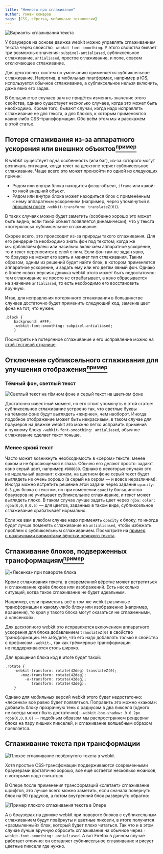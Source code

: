 ```yaml
---
title: "Немного про сглаживание"
author: Роман Комаров
tags: [CSS, вёрстка, мобильные технологии]
---
```


![Варианты сглаживания текста][5]

У браузеров на основе движка webkit можно управлять сглаживанием текста через свойство `-webkit-font-smoothing`. У этого свойства бывает три возможных значения: `subpixel-antialiased`, субпиксельное сглаживание, `antialiased`, простое сглаживание, и none, совсем отключающее сглаживание.

Для десктопных систем по умолчанию применяется субпиксельное сглаживание. Напротив, в мобильных платформах, например в iOS, используется обычное сглаживание, а субпиксельное нельзя включить, даже явно его задав.

В большинстве случаев вам не придётся изменять значение этого свойства, однако существует несколько случаев, когда это может быть необходимо. Кроме того, бывают случаи, когда надо исправлять сглаживание не для текста, а для блоков, к которым применяются какие-либо CSS-трансформации. Обо всём этом мы и расскажем в этой статье.

## Потеря сглаживания из-за аппаратного ускорения или внешних объектов[<sup>пример</sup>][2]

В webkit существует одна особенность (или баг), из-за которого могут возникать ситуации, когда текст на десктопе теряет субпиксельное сглаживание. Чаще всего это может произойти по одной из следующих причин:

* Рядом или внутри блока находится флэш-объект, `iframe` или какой-то иной внешний объект.
* Рядом или внутри блока может находиться блок с применённым к нему аппаратным ускорением (например, через упомянутый в [прошлом посте][1] `-webkit-transform: translateZ(0)`).

В таких случаях можно будет заметить (особенно хорошо это может быть видно, если такой объект появляется динамически), что у текста «потерялось» субпиксельное сглаживание.

Скорее всего, это происходит из-за природы такого сглаживания. Для его рендеринга необходимо знать фон под текстом; когда же мы добавляем флеш или насильно включаем аппаратное ускорение, то и текст переносится в слой с ним. Если фон там не задан явно, то браузер не может его взять и меняет тип сглаживания. Таким образом, одним из решений будет найти блок, в котором применяется аппаратное ускорение, и задать ему или его детям явный фон. Однако в более новых версиях движка webkit этого может быть недостаточно: там сглаживание не просто не отрабатывает, а явно сбрасывается на значение `antialiased`, то есть необходимо его восстановить вручную.

Итак, для исправления потерянного сглаживания в большинстве случаев достаточно будет применить следующий код, заменив цвет фона на тот, что нужен:

    .block {
        background: #FFF;
        -webkit-font-smoothing: subpixel-antialiased;
        }

Посмотреть на потерянное сглаживание и его исправление можно на [этой тестовой странице][2].

## Отключение субпиксельного сглаживания для улучшения отображения[<sup>пример</sup>][3]

### Тёмный фон, светлый текст

![Светлый текст на тёмном фоне и серый текст на цветном фоне][9]

Достаточно известный момент, но его стоит упомянуть в этой статье: субпиксельное сглаживание устроено так, что светлые буквы на тёмном фоне будут выглядеть «жирнее», чем наоборот. Иногда подобное отображение может быть некрасивым, в таком случае для браузеров на движке webkit это можно легко исправить применив к нужному блоку `-webkit-font-smoothing: antialiased`, обычное сглаживание сделает текст тоньше.

### Менее яркий текст

Часто может возникнуть необходимость в «сером» тексте: менее ярком и не бросающемся в глаза. Обычно его делают просто: задают явно серый цвет, например `#808080`. Однако в некоторых случаях это не идеальный вариант: скажем, на цветном фоне серый текст будет выглядеть не очень хорошо (а серый на сером — и вовсе неразличим). Иногда можно встретить решение этой задачи через задание `opacity: 0.5` для блока с текстом, но при изменении `opacity` большинство браузеров не учитывает субпиксельное сглаживание, и текст может выглядеть плохо. В таком случае лучше задать цвет через `rgba:` `color: rgba(0,0,0,0.5)` — для цветов, заданных в таком виде, субпиксельное сглаживание срабатывает нормально.

Если же вам в любом случае надо применять `opacity` к блоку, то иногда будет лучше поменять сглаживание на `antialisased`, чтобы избежать проблем с субпиксельным сглаживанием.
Посмотрите на [пример с различными вариантами вёрстки неяркого текста][3].

## Сглаживание блоков, подверженных трансформациям[<sup>пример</sup>][4]

![«Лесенка» при повороте блока][8]

Кроме сглаживания текста, в современной вёрстке может встретиться и сглаживание краёв блоков или изображений. Есть несколько ситуаций, когда такое сглаживание не будет идеальным.

Например, если применять всё в том же webkit различные трансформации к какому-либо блоку или изображению (например, вращение), то края у такого блока могут оказаться не сглаженными, а «лесенкой».

Для десктопного webkit это исправляется включением аппаратного ускорения для блока добавлением `translateZ(0)` в свойство трансформации. Не забудьте, что его надо добавлять только в свойство с префиксом `-webkit-`, так как трёхмерные трансформации не поддерживаются столь широко.

Для вращения блока код в итоге будет такой:

    .rotate {
        -webkit-transform: rotate(42deg) translateZ(0);
           -moz-transform: rotate(42deg);
             -o-transform: rotate(42deg);
                transform: rotate(42deg);
        }

Однако для мобильных версий webkit этого будет недостаточно: «лесенка» всё равно будет появляться. Поправить это можно «хаком»: добавить блоку прозрачную тень с радиусом в два пикселя (одного не всегда может быть достаточно): `-webkit-box-shadow: 0 0 2px rgba(0,0,0,0)` — подобным образом мы распространяем рендеринг блока на пару лишних пикселей, и сглаживание волшебным образом появляется.

## Сглаживание текста при трансформации

![Плохое сглаживание повёрнутого текста в webkit][6]

Хотя простые CSS-трансфомации поддерживаются современными браузерами достаточно хорошо, всё ещё остаётся несколько нюансов, с которыми надо считаться.

В Опере после применения трансформаций «слетает» сглаживание шрифтов, это лучше всего можно заметить, если сначала повернуть блок на 90 градусов, а потом внутренний блок развернуть обратно:

![Пример плохого сглаживания текста в Опере][7]

А в браузерах на движке webkit при повороте блоков с субпиксельным сглаживанием будут повёрнуты и цветные пиксели, в итоге получится «размыленный» блок, который будет плохо читаться. Так что и в этом случае лучше вручную сбросить сглаживание на обычное через `-webkit-font-smoothing: antialiased`. А вот Firefox в данном случае работает отлично: он оставляет субпиксельное сглаживание и рисует цветные пиксели где нужно.

[1]: ../zoom/
[2]: http://yandex-ui.github.com/Examples/aliasing/
[3]: http://yandex-ui.github.com/Examples/aliasing/no-subpixels/
[4]: http://yandex-ui.github.com/Examples/aliasing/rotate/
[5]: http://img-fotki.yandex.ru/get/4412/1076905.1/0_67bc8_94214aef_orig
[6]: http://img-fotki.yandex.ru/get/4708/1076905.1/0_67bcb_9c3ad79f_orig
[7]: http://img-fotki.yandex.ru/get/5411/1076905.1/0_67bc6_88eabc29_orig
[8]: http://img-fotki.yandex.ru/get/4708/1076905.1/0_67bc7_9f0380ef_orig
[9]: http://img-fotki.yandex.ru/get/4612/1076905.1/0_67bca_b6091016_orig